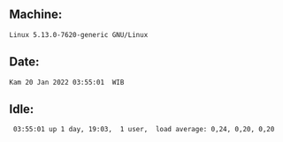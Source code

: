## Machine:
```
Linux 5.13.0-7620-generic GNU/Linux
```
## Date:
```
Kam 20 Jan 2022 03:55:01  WIB
```
## Idle:
```
 03:55:01 up 1 day, 19:03,  1 user,  load average: 0,24, 0,20, 0,20
```
